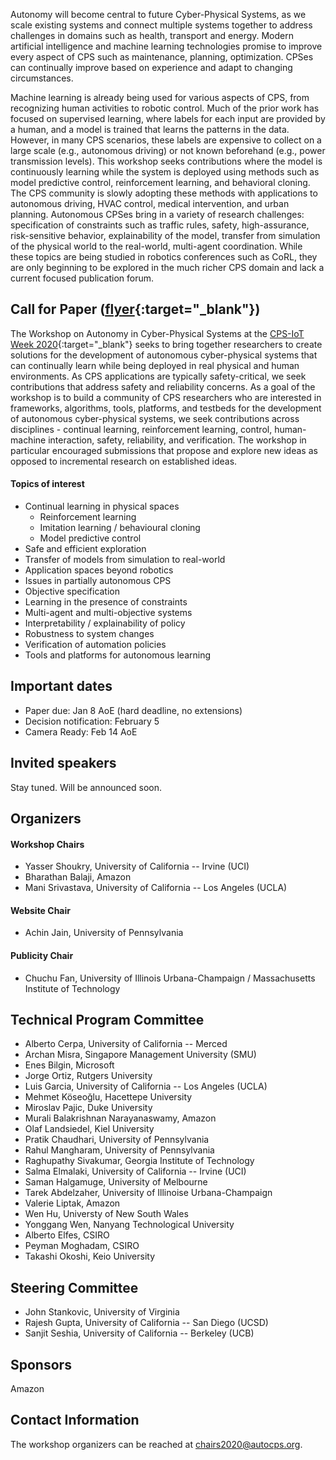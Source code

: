 
Autonomy will become central to future Cyber-Physical Systems, as we scale existing systems and connect multiple systems together to address challenges in domains such as health, transport and energy. Modern artificial intelligence and machine learning technologies promise to improve every aspect of CPS such as maintenance, planning, optimization. CPSes can continually improve based on experience and adapt to changing circumstances.

Machine learning is already being used for various aspects of CPS, from recognizing human activities to robotic control. Much of the prior work has focused on supervised learning, where labels for each input are provided by a human, and a model is trained that learns the patterns in the data. However, in many CPS scenarios, these labels are expensive to collect on a large scale (e.g., autonomous driving) or not known beforehand (e.g., power transmission levels). This workshop seeks contributions where the model is continuously learning while the system is deployed using methods such as model predictive control, reinforcement learning, and behavioral cloning. The CPS community is slowly adopting these methods with applications to autonomous driving, HVAC control, medical intervention, and urban planning. Autonomous CPSes bring in a variety of research challenges: specification of constraints such as traffic rules, safety, high-assurance, risk-sensitive behavior, explainability of the model, transfer from simulation of the physical world to the real-world, multi-agent coordination. While these topics are being studied in robotics conferences such as CoRL, they are only beginning to be explored  in the much richer CPS domain and lack a current focused publication forum. 


## Call for Paper ([flyer](https://docs.google.com/document/d/13_0jvJ3FVUSbT5RceXO1I09fZmowhDFULRfL8O9ND38){:target="_blank"})

The Workshop on Autonomy in Cyber-Physical Systems at the [CPS-IoT Week 2020](https://www.cse.unsw.edu.au/~cpsiot/cpsweek2020/index.html){:target="_blank"} seeks to bring together researchers to create solutions for the development of autonomous cyber-physical systems that can continually learn while being deployed in real physical and human  environments. As CPS applications are typically safety-critical, we seek contributions that address safety and reliability concerns. As a goal of the workshop is to build a community of CPS researchers who are interested in frameworks, algorithms, tools, platforms, and testbeds for the development of autonomous cyber-physical systems, we seek contributions across disciplines - continual learning, reinforcement learning, control, human-machine interaction, safety, reliability, and verification. The workshop in particular encouraged submissions that propose and explore new ideas as opposed to incremental research on established ideas.

#### Topics of interest

- Continual learning in physical spaces
	- Reinforcement learning
	- Imitation learning / behavioural cloning
	- Model predictive control
- Safe and efficient exploration
- Transfer of models from simulation to real-world
- Application spaces beyond robotics
- Issues in partially autonomous CPS
- Objective specification
- Learning in the presence of constraints
- Multi-agent and multi-objective systems
- Interpretability / explainability of policy
- Robustness to system changes
- Verification of automation policies
- Tools and platforms for autonomous learning


## Important dates

- Paper due: Jan 8 AoE (hard deadline, no extensions)
- Decision notification: February 5
- Camera Ready: Feb 14 AoE


## Invited speakers
Stay tuned. Will be announced soon.

## Organizers
#### Workshop Chairs
- Yasser Shoukry, University of California -- Irvine (UCI)
- Bharathan Balaji, Amazon
- Mani Srivastava, University of California -- Los Angeles (UCLA)

#### Website Chair
- Achin Jain, University of Pennsylvania

#### Publicity Chair
- Chuchu Fan, University of Illinois Urbana-Champaign / Massachusetts Institute of Technology

## Technical Program Committee
- Alberto Cerpa, University of California -- Merced
- Archan Misra, Singapore Management University (SMU)
- Enes Bilgin, Microsoft
- Jorge Ortiz, Rutgers University
- Luis Garcia, University of California -- Los Angeles (UCLA)
- Mehmet Köseoğlu, Hacettepe University
- Miroslav Pajic, Duke University
- Murali Balakrishnan Narayanaswamy, Amazon
- Olaf Landsiedel, Kiel University
- Pratik Chaudhari, University of Pennsylvania
- Rahul Mangharam, University of Pennsylvania
- Raghupathy Sivakumar, Georgia Institute of Technology
- Salma Elmalaki, University of California -- Irvine (UCI)
- Saman Halgamuge, University of Melbourne
- Tarek Abdelzaher, University of Illinoise Urbana-Champaign
- Valerie Liptak, Amazon
- Wen Hu, Universty of New South Wales
- Yonggang Wen, Nanyang Technological University
- Alberto Elfes, CSIRO
- Peyman Moghadam, CSIRO
- Takashi Okoshi, Keio University

## Steering Committee

- John Stankovic, University of Virginia
- Rajesh Gupta, University of California -- San Diego (UCSD)
- Sanjit Seshia, University of California -- Berkeley (UCB)

## Sponsors

Amazon

## Contact Information

The workshop organizers can be reached at <chairs2020@autocps.org>.
